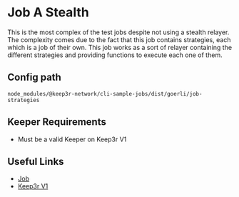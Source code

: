 # Job A Stealth

This is the most complex of the test jobs despite not using a stealth relayer. The complexity comes due to the fact that this job contains strategies, each which is a job of their own. This job works as a sort of relayer containing the different strategies and providing functions to execute each one of them.

## Config path

`node_modules/@keep3r-network/cli-sample-jobs/dist/goerli/job-strategies`

## Keeper Requirements

- Must be a valid Keeper on Keep3r V1

## Useful Links

- [Job](https://goerli.etherscan.io/address/0x8CeA64dc82515D56c22d072167Da44Abd3211B6f)
- [Keep3r V1](https://goerli.etherscan.io/address/0x3364bf0a8dcb15e463e6659175c90a57ee3d4288)